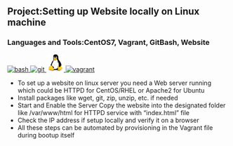 <h2>Project:Setting up Website locally on Linux machine</h2>
<h3 align="left">Languages and Tools:CentOS7, Vagrant, GitBash, Website</h3>
<p align="left">
  <a href="https://www.gnu.org/software/bash/" target="_blank" rel="noreferrer">
    <img
      src="https://www.vectorlogo.zone/logos/gnu_bash/gnu_bash-icon.svg"
      alt="bash"
      width="40"
      height="40"
    />
  </a>
  <a href="https://git-scm.com/" target="_blank" rel="noreferrer">
    <img
      src="https://www.vectorlogo.zone/logos/git-scm/git-scm-icon.svg"
      alt="git"
      width="40"
      height="40"
    />
  </a>
  <a href="https://www.linux.org/" target="_blank" rel="noreferrer">
    <img
      src="https://raw.githubusercontent.com/devicons/devicon/master/icons/linux/linux-original.svg"
      alt="linux"
      width="40"
      height="40"
    />
  </a>
  <a href="https://www.vagrantup.com/" target="_blank" rel="noreferrer">
    <img
      src="https://www.vectorlogo.zone/logos/vagrantup/vagrantup-icon.svg"
      alt="vagrant"
      width="40"
      height="40"
    />
  </a>
</p>
<ul>
  <li>To set up a website on linux server you need a Web server running which could be
    HTTPD for CentOS/RHEL or Apache2 for Ubuntu</li>
    <li>Install packages like wget, git,
        zip, unzip, etc. if needed</li>
        <li>Start and Enable the Server Copy the website into the
            designated folder like /var/www/html for HTTPD service with “index.html” file</li>
            <li>Check the IP address if setup locally and verify it on a browser</li>
            <li>All these steps
                can be automated by provisioning in the Vagrant file during bootup itself</li>
</ul>
